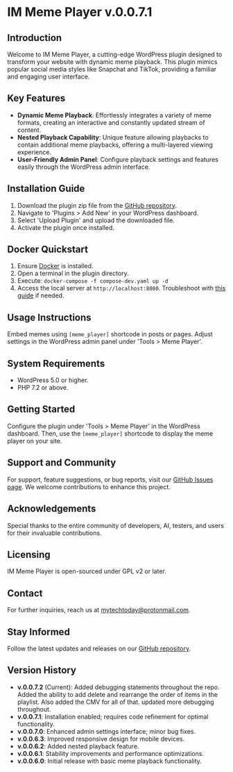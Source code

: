 # IM Meme Player v.0.0.7.1

## Introduction

Welcome to IM Meme Player, a cutting-edge WordPress plugin designed to transform your website with dynamic meme playback. This plugin mimics popular social media styles like Snapchat and TikTok, providing a familiar and engaging user interface.

## Key Features

- **Dynamic Meme Playback**: Effortlessly integrates a variety of meme formats, creating an interactive and constantly updated stream of content.
- **Nested Playback Capability**: Unique feature allowing playbacks to contain additional meme playbacks, offering a multi-layered viewing experience.
- **User-Friendly Admin Panel**: Configure playback settings and features easily through the WordPress admin interface.

## Installation Guide

1. Download the plugin zip file from the [GitHub repository](https://github.com/mytech-today-now/IM-meme-player/builds).
2. Navigate to 'Plugins > Add New' in your WordPress dashboard.
3. Select 'Upload Plugin' and upload the downloaded file.
4. Activate the plugin once installed.

## Docker Quickstart

1. Ensure [Docker](https://www.docker.com/products/personal/) is installed.
2. Open a terminal in the plugin directory.
3. Execute: `docker-compose -f compose-dev.yaml up -d`
4. Access the local server at `http://localhost:8080`. Troubleshoot with [this guide](https://locall.host/) if needed.

## Usage Instructions

Embed memes using `[meme_player]` shortcode in posts or pages. Adjust settings in the WordPress admin panel under 'Tools > Meme Player'.

## System Requirements

- WordPress 5.0 or higher.
- PHP 7.2 or above.

## Getting Started

Configure the plugin under 'Tools > Meme Player' in the WordPress dashboard. Then, use the `[meme_player]` shortcode to display the meme player on your site.

## Support and Community

For support, feature suggestions, or bug reports, visit our [GitHub Issues page](https://github.com/mytech-today-now/IM-meme-player/issues). We welcome contributions to enhance this project.

## Acknowledgements

Special thanks to the entire community of developers, AI, testers, and users for their invaluable contributions.

## Licensing

IM Meme Player is open-sourced under GPL v2 or later.

## Contact

For further inquiries, reach us at <mytechtoday@protonmail.com>.

## Stay Informed

Follow the latest updates and releases on our [GitHub repository](https://github.com/mytech-today-now/IM-meme-player).

## Version History

- **v.0.0.7.2** (Current): Added debugging statements throughout the repo. Added the ability to add delete and rearrange the order of items in the playlist. Also added the CMV for all of that.   updated more debugging throughout. 
- **v.0.0.7.1**: Installation enabled; requires code refinement for optimal functionality.
- **v.0.0.7.0**: Enhanced admin settings interface; minor bug fixes.
- **v.0.0.6.3**: Improved responsive design for mobile devices.
- **v.0.0.6.2**: Added nested playback feature.
- **v.0.0.6.1**: Stability improvements and performance optimizations.
- **v.0.0.6.0**: Initial release with basic meme playback functionality.
